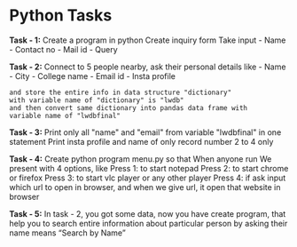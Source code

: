 # __Python Tasks__

__Task - 1:__
    Create a program in python 
    Create inquiry form Take input 
    - Name
    - Contact no
    - Mail id
    - Query  


__Task - 2:__
    Connect to 5 people nearby, ask their personal 
    details like
        - Name
        - City
        - College name
        - Email id
        - Insta profile

    and store the entire info in data structure "dictionary" 
    with variable name of "dictionary" is "lwdb"
    and then convert same dictionary into pandas data frame with 
    variable name of "lwdbfinal"


__Task - 3:__
    Print only all "name" and "email" from variable "lwdbfinal" in one statement
    Print insta profile and name  of only record number 2 to 4 only


__Task - 4:__
    Create python program menu.py so that
    When anyone run
    We present with 4 options, like
    Press 1: to start notepad
    Press 2: to start chrome or firefox
    Press 3: to start vlc player or any other player
    Press 4: if ask input which url to open in browser, and when we give url, it open that website in browser
 

__Task - 5:__
    In task - 2, you got some data, now you have create program, that help you to search entire information about particular person by asking their name means “Search by Name”
